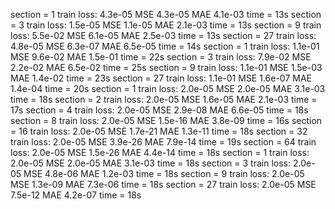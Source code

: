  section = 1 train loss: 4.3e-05   MSE 4.3e-05 MAE 4.1e-03 time = 13s
 section = 3 train loss: 1.5e-05   MSE 1.1e-05 MAE 2.1e-03 time = 13s
 section = 9 train loss: 5.5e-02   MSE 6.1e-05 MAE 2.5e-03 time = 13s
 section = 27 train loss: 4.8e-05   MSE 6.3e-07 MAE 6.5e-05 time = 14s
 section = 1 train loss: 1.1e-01   MSE 9.6e-02 MAE 1.5e-01 time = 22s
 section = 3 train loss: 7.9e-02   MSE 2.2e-02 MAE 6.5e-02 time = 25s
 section = 9 train loss: 1.1e-01   MSE 1.5e-03 MAE 1.4e-02 time = 23s
 section = 27 train loss: 1.1e-01   MSE 1.6e-07 MAE 1.4e-04 time = 20s
 section = 1 train loss: 2.0e-05   MSE 2.0e-05 MAE 3.1e-03 time = 18s
 section = 2 train loss: 2.0e-05   MSE 1.6e-05 MAE 2.1e-03 time = 17s
 section = 4 train loss: 2.0e-05   MSE 2.9e-08 MAE 6.6e-05 time = 18s
 section = 8 train loss: 2.0e-05   MSE 1.5e-16 MAE 3.8e-09 time = 16s
 section = 16 train loss: 2.0e-05   MSE 1.7e-21 MAE 1.3e-11 time = 18s
 section = 32 train loss: 2.0e-05   MSE 3.9e-26 MAE 7.9e-14 time = 19s
 section = 64 train loss: 2.0e-05   MSE 1.5e-26 MAE 4.4e-14 time = 18s
 section = 1 train loss: 2.0e-05   MSE 2.0e-05 MAE 3.1e-03 time = 18s
 section = 3 train loss: 2.0e-05   MSE 4.8e-06 MAE 1.2e-03 time = 18s
 section = 9 train loss: 2.0e-05   MSE 1.3e-09 MAE 7.3e-06 time = 18s
 section = 27 train loss: 2.0e-05   MSE 7.5e-12 MAE 4.2e-07 time = 18s
